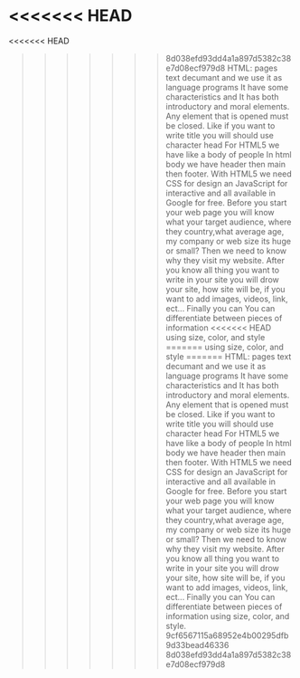 <<<<<<< HEAD
=======
<<<<<<< HEAD
>>>>>>> 8d038efd93dd4a1a897d5382c38e7d08ecf979d8
HTML: pages text decumant and we use it as language programs
It have some characteristics and It has both introductory and moral elements. Any element that is opened must be closed.
Like if you want to write title you will should use character head
For HTML5 we have like a body of people
In html body we have header then main then footer.
With HTML5 we need CSS for design an JavaScript for interactive and all available in Google for free.
Before you start your web page you will know what your target audience, where they country,what average age, my company or web size its huge or small?
Then we need to know why they visit my website.
After you know all thing you want to write in your site you will drow your site, how site will be, if you want to add images, videos, link, ect...
Finally you can You can differentiate between pieces of information 
<<<<<<< HEAD
using size, color, and style
=======
using size, color, and style
=======
HTML: pages text decumant and we use it as language programs
It have some characteristics and It has both introductory and moral elements. Any element that is opened must be closed.
Like if you want to write title you will should use character head
For HTML5 we have like a body of people
In html body we have header then main then footer.
With HTML5 we need CSS for design an JavaScript for interactive and all available in Google for free.
Before you start your web page you will know what your target audience, where they country,what average age, my company or web size its huge or small?
Then we need to know why they visit my website.
After you know all thing you want to write in your site you will drow your site, how site will be, if you want to add images, videos, link, ect...
Finally you can You can differentiate between pieces of information 
using size, color, and style.
>>>>>>> 9cf6567115a68952e4b00295dfb9d33bead46336
>>>>>>> 8d038efd93dd4a1a897d5382c38e7d08ecf979d8
